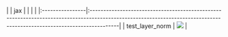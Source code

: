 |                 | jax                                                                                                                                                                    |
|                 |                                                                                                                                                                        |
|:----------------|:-----------------------------------------------------------------------------------------------------------------------------------------------------------------------|
| test_layer_norm | <a href="https://github.com/unifyai/ivy/actions/runs/3602947825" rel="noopener noreferrer" target="_blank"><img src=https://img.shields.io/badge/-success-success></a> |